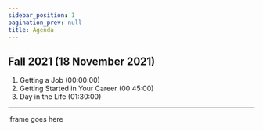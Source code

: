 ```yaml
---
sidebar_position: 1
pagination_prev: null
title: Agenda
---
```


## Fall 2021 (18 November 2021)

1. Getting a Job (00:00:00)
2. Getting Started in Your Career (00:45:00)
3. Day in the Life (01:30:00)

---

iframe goes here
